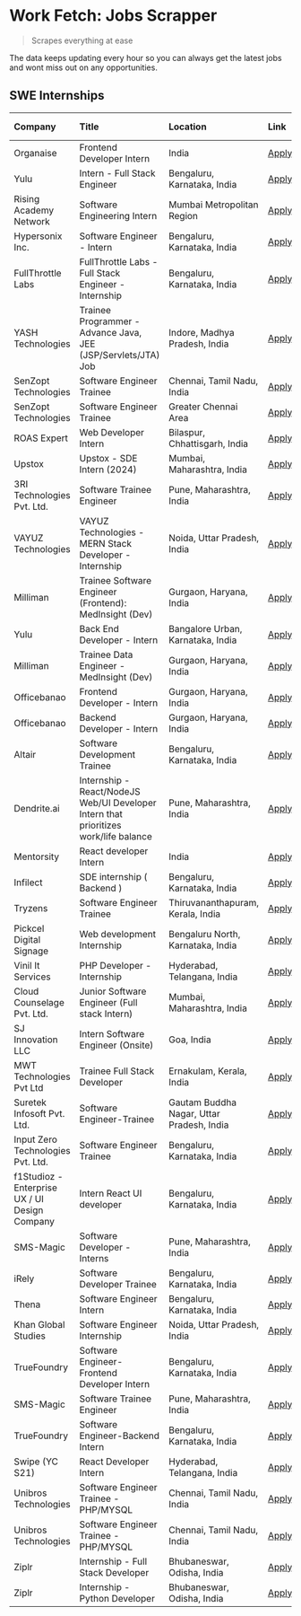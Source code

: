 # Work Fetch: Jobs Scrapper
> Scrapes everything at ease

The data keeps updating every hour so you can always get the latest jobs and wont miss out on any opportunities.

## SWE Internships
<!--START_SECTION:workfetch-->
| Company                                       | Title                                                                                | Location                                  | Link                                                                                                                                                                                                                                                                                               | Date Posted   |
|:----------------------------------------------|:-------------------------------------------------------------------------------------|:------------------------------------------|:---------------------------------------------------------------------------------------------------------------------------------------------------------------------------------------------------------------------------------------------------------------------------------------------------|:--------------|
| Organaise                                     | Frontend Developer Intern                                                            | India                                     | [Apply](https://in.linkedin.com/jobs/view/frontend-developer-intern-at-organaise-3831155726?refId=yHdlkhJ3ltipFKiO2GnX%2Fw%3D%3D&trackingId=PJ0p8V3aDssn6wGtn2yPag%3D%3D&position=22&pageNum=1&trk=public_jobs_jserp-result_search-card)                                                           | 2024-02-20    |
| Yulu                                          | Intern - Full Stack Engineer                                                         | Bengaluru, Karnataka, India               | [Apply](https://in.linkedin.com/jobs/view/intern-full-stack-engineer-at-yulu-3834466595?refId=DOGNbp7%2F%2FoWv4nJAv6tYoA%3D%3D&trackingId=6YQyY1%2Fp2yPxhaAff9BWhA%3D%3D&position=25&pageNum=0&trk=public_jobs_jserp-result_search-card)                                                           | 2024-02-19    |
| Rising Academy Network                        | Software Engineering Intern                                                          | Mumbai Metropolitan Region                | [Apply](https://in.linkedin.com/jobs/view/software-engineering-intern-at-rising-academy-network-3834483444?refId=yHdlkhJ3ltipFKiO2GnX%2Fw%3D%3D&trackingId=qfdCHOIXDolQjrdaXElbkw%3D%3D&position=18&pageNum=1&trk=public_jobs_jserp-result_search-card)                                            | 2024-02-19    |
| Hypersonix Inc.                               | Software Engineer - Intern                                                           | Bengaluru, Karnataka, India               | [Apply](https://in.linkedin.com/jobs/view/software-engineer-intern-at-hypersonix-inc-3833055982?refId=DOGNbp7%2F%2FoWv4nJAv6tYoA%3D%3D&trackingId=h8jeEvDSBCvHvEmIa0awTg%3D%3D&position=2&pageNum=0&trk=public_jobs_jserp-result_search-card)                                                      | 2024-02-18    |
| FullThrottle Labs                             | FullThrottle Labs - Full Stack Engineer - Internship                                 | Bengaluru, Karnataka, India               | [Apply](https://in.linkedin.com/jobs/view/fullthrottle-labs-full-stack-engineer-internship-at-fullthrottle-labs-3829636016?refId=yHdlkhJ3ltipFKiO2GnX%2Fw%3D%3D&trackingId=eJ2FV4rAygIt5GZQRp5TxA%3D%3D&position=21&pageNum=1&trk=public_jobs_jserp-result_search-card)                            | 2024-02-17    |
| YASH Technologies                             | Trainee Programmer - Advance Java, JEE (JSP/Servlets/JTA) Job                        | Indore, Madhya Pradesh, India             | [Apply](https://in.linkedin.com/jobs/view/trainee-programmer-advance-java-jee-jsp-servlets-jta-job-at-yash-technologies-3811759183?refId=yHdlkhJ3ltipFKiO2GnX%2Fw%3D%3D&trackingId=s771TysrNzdu4iLrupe%2BjA%3D%3D&position=13&pageNum=1&trk=public_jobs_jserp-result_search-card)                  | 2024-02-13    |
| SenZopt Technologies                          | Software Engineer Trainee                                                            | Chennai, Tamil Nadu, India                | [Apply](https://in.linkedin.com/jobs/view/software-engineer-trainee-at-senzopt-technologies-3827686880?refId=DOGNbp7%2F%2FoWv4nJAv6tYoA%3D%3D&trackingId=7DxZ9bYaEnIMLBdbOOjhDA%3D%3D&position=7&pageNum=0&trk=public_jobs_jserp-result_search-card)                                               | 2024-02-12    |
| SenZopt Technologies                          | Software Engineer Trainee                                                            | Greater Chennai Area                      | [Apply](https://in.linkedin.com/jobs/view/software-engineer-trainee-at-senzopt-technologies-3827688781?refId=DOGNbp7%2F%2FoWv4nJAv6tYoA%3D%3D&trackingId=S%2FK7RgBP4MsLU2XFlMyorA%3D%3D&position=8&pageNum=0&trk=public_jobs_jserp-result_search-card)                                             | 2024-02-12    |
| ROAS Expert                                   | Web Developer Intern                                                                 | Bilaspur, Chhattisgarh, India             | [Apply](https://in.linkedin.com/jobs/view/web-developer-intern-at-roas-expert-3828189292?refId=DOGNbp7%2F%2FoWv4nJAv6tYoA%3D%3D&trackingId=9RnYKZ8zrlOness48j4Njg%3D%3D&position=11&pageNum=0&trk=public_jobs_jserp-result_search-card)                                                            | 2024-02-12    |
| Upstox                                        | Upstox - SDE Intern (2024)                                                           | Mumbai, Maharashtra, India                | [Apply](https://in.linkedin.com/jobs/view/upstox-sde-intern-2024-at-upstox-3826556183?refId=DOGNbp7%2F%2FoWv4nJAv6tYoA%3D%3D&trackingId=1nqIu6ylIbt5yJEzOltD4A%3D%3D&position=21&pageNum=0&trk=public_jobs_jserp-result_search-card)                                                               | 2024-02-10    |
| 3RI Technologies Pvt. Ltd.                    | Software Trainee Engineer                                                            | Pune, Maharashtra, India                  | [Apply](https://in.linkedin.com/jobs/view/software-trainee-engineer-at-3ri-technologies-pvt-ltd-3826557054?refId=yHdlkhJ3ltipFKiO2GnX%2Fw%3D%3D&trackingId=ToaWm2H6KEGLopN8Ccr24g%3D%3D&position=9&pageNum=1&trk=public_jobs_jserp-result_search-card)                                             | 2024-02-10    |
| VAYUZ Technologies                            | VAYUZ Technologies - MERN Stack Developer - Internship                               | Noida, Uttar Pradesh, India               | [Apply](https://in.linkedin.com/jobs/view/vayuz-technologies-mern-stack-developer-internship-at-vayuz-technologies-3822619356?refId=yHdlkhJ3ltipFKiO2GnX%2Fw%3D%3D&trackingId=JACcReYb6KkNGsbkqfOZ%2Fw%3D%3D&position=11&pageNum=1&trk=public_jobs_jserp-result_search-card)                       | 2024-02-10    |
| Milliman                                      | Trainee Software Engineer (Frontend): MedInsight (Dev)                               | Gurgaon, Haryana, India                   | [Apply](https://in.linkedin.com/jobs/view/trainee-software-engineer-frontend-medinsight-dev-at-milliman-3792874280?refId=DOGNbp7%2F%2FoWv4nJAv6tYoA%3D%3D&trackingId=LfRLPZ1I3K6kyKEfesWmhw%3D%3D&position=4&pageNum=0&trk=public_jobs_jserp-result_search-card)                                   | 2024-02-09    |
| Yulu                                          | Back End Developer - Intern                                                          | Bangalore Urban, Karnataka, India         | [Apply](https://in.linkedin.com/jobs/view/back-end-developer-intern-at-yulu-3821682220?refId=DOGNbp7%2F%2FoWv4nJAv6tYoA%3D%3D&trackingId=5fLbmdd1BRn8WSRdRv2sVQ%3D%3D&position=13&pageNum=0&trk=public_jobs_jserp-result_search-card)                                                              | 2024-02-04    |
| Milliman                                      | Trainee Data Engineer - MedInsight (Dev)                                             | Gurgaon, Haryana, India                   | [Apply](https://in.linkedin.com/jobs/view/trainee-data-engineer-medinsight-dev-at-milliman-3789275187?refId=yHdlkhJ3ltipFKiO2GnX%2Fw%3D%3D&trackingId=JK2KuLMUZBHOAPJjEdkneQ%3D%3D&position=23&pageNum=1&trk=public_jobs_jserp-result_search-card)                                                 | 2024-02-01    |
| Officebanao                                   | Frontend Developer - Intern                                                          | Gurgaon, Haryana, India                   | [Apply](https://in.linkedin.com/jobs/view/frontend-developer-intern-at-officebanao-3822614063?refId=DOGNbp7%2F%2FoWv4nJAv6tYoA%3D%3D&trackingId=6Jx2RiK8xeggO8Sl%2BaYP%2Bg%3D%3D&position=6&pageNum=0&trk=public_jobs_jserp-result_search-card)                                                    | 2024-01-31    |
| Officebanao                                   | Backend Developer - Intern                                                           | Gurgaon, Haryana, India                   | [Apply](https://in.linkedin.com/jobs/view/backend-developer-intern-at-officebanao-3814263731?refId=DOGNbp7%2F%2FoWv4nJAv6tYoA%3D%3D&trackingId=rFwS5kUTlA39riQ9%2Bg0XBA%3D%3D&position=23&pageNum=0&trk=public_jobs_jserp-result_search-card)                                                      | 2024-01-31    |
| Altair                                        | Software Development Trainee                                                         | Bengaluru, Karnataka, India               | [Apply](https://in.linkedin.com/jobs/view/software-development-trainee-at-altair-3817606202?refId=yHdlkhJ3ltipFKiO2GnX%2Fw%3D%3D&trackingId=WRe2LUPH7OqA6byByOiDUg%3D%3D&position=1&pageNum=1&trk=public_jobs_jserp-result_search-card)                                                            | 2024-01-31    |
| Dendrite.ai                                   | Internship - React/NodeJS Web/UI Developer Intern that prioritizes work/life balance | Pune, Maharashtra, India                  | [Apply](https://in.linkedin.com/jobs/view/internship-react-nodejs-web-ui-developer-intern-that-prioritizes-work-life-balance-at-dendrite-ai-3818948068?refId=yHdlkhJ3ltipFKiO2GnX%2Fw%3D%3D&trackingId=RkxHb3SE9vLaU9DduDHpUg%3D%3D&position=5&pageNum=1&trk=public_jobs_jserp-result_search-card) | 2024-01-31    |
| Mentorsity                                    | React developer Intern                                                               | India                                     | [Apply](https://in.linkedin.com/jobs/view/react-developer-intern-at-mentorsity-3820308129?refId=yHdlkhJ3ltipFKiO2GnX%2Fw%3D%3D&trackingId=OGWTYQ10ydfZqIr6nj%2BAZQ%3D%3D&position=19&pageNum=1&trk=public_jobs_jserp-result_search-card)                                                           | 2024-01-31    |
| Infilect                                      | SDE internship ( Backend )                                                           | Bengaluru, Karnataka, India               | [Apply](https://in.linkedin.com/jobs/view/sde-internship-backend-at-infilect-3815120558?refId=DOGNbp7%2F%2FoWv4nJAv6tYoA%3D%3D&trackingId=CBqskx%2Fi6SWg7r9CeJ15bQ%3D%3D&position=22&pageNum=0&trk=public_jobs_jserp-result_search-card)                                                           | 2024-01-25    |
| Tryzens                                       | Software Engineer Trainee                                                            | Thiruvananthapuram, Kerala, India         | [Apply](https://in.linkedin.com/jobs/view/software-engineer-trainee-at-tryzens-3809363491?refId=DOGNbp7%2F%2FoWv4nJAv6tYoA%3D%3D&trackingId=jXr8B5jtvF8lNrhNwvzk0Q%3D%3D&position=12&pageNum=0&trk=public_jobs_jserp-result_search-card)                                                           | 2024-01-18    |
| Pickcel Digital Signage                       | Web development Internship                                                           | Bengaluru North, Karnataka, India         | [Apply](https://in.linkedin.com/jobs/view/web-development-internship-at-pickcel-digital-signage-3826062393?refId=yHdlkhJ3ltipFKiO2GnX%2Fw%3D%3D&trackingId=3zcDpRjP6rJWHv%2BfRHbd1Q%3D%3D&position=17&pageNum=1&trk=public_jobs_jserp-result_search-card)                                          | 2024-01-15    |
| Vinil It Services                             | PHP Developer - Internship                                                           | Hyderabad, Telangana, India               | [Apply](https://in.linkedin.com/jobs/view/php-developer-internship-at-vinil-it-services-3802010061?refId=yHdlkhJ3ltipFKiO2GnX%2Fw%3D%3D&trackingId=hGqxxfucuGB7FI8YgqK1iQ%3D%3D&position=25&pageNum=1&trk=public_jobs_jserp-result_search-card)                                                    | 2024-01-14    |
| Cloud Counselage Pvt. Ltd.                    | Junior Software Engineer (Full stack Intern)                                         | Mumbai, Maharashtra, India                | [Apply](https://in.linkedin.com/jobs/view/junior-software-engineer-full-stack-intern-at-cloud-counselage-pvt-ltd-3803132814?refId=DOGNbp7%2F%2FoWv4nJAv6tYoA%3D%3D&trackingId=%2B7E70rPWT%2F0U%2Fj79%2BmnS5A%3D%3D&position=20&pageNum=0&trk=public_jobs_jserp-result_search-card)                 | 2024-01-11    |
| SJ Innovation LLC                             | Intern Software Engineer (Onsite)                                                    | Goa, India                                | [Apply](https://in.linkedin.com/jobs/view/intern-software-engineer-onsite-at-sj-innovation-llc-3799959011?refId=yHdlkhJ3ltipFKiO2GnX%2Fw%3D%3D&trackingId=X4gm6waU5r5PTgWC8bgxSw%3D%3D&position=8&pageNum=1&trk=public_jobs_jserp-result_search-card)                                              | 2024-01-11    |
| MWT Technologies Pvt Ltd                      | Trainee Full Stack Developer                                                         | Ernakulam, Kerala, India                  | [Apply](https://in.linkedin.com/jobs/view/trainee-full-stack-developer-at-mwt-technologies-pvt-ltd-3800921715?refId=DOGNbp7%2F%2FoWv4nJAv6tYoA%3D%3D&trackingId=s4ts01GCOi06gwGCtCk6sw%3D%3D&position=3&pageNum=0&trk=public_jobs_jserp-result_search-card)                                        | 2024-01-09    |
| Suretek Infosoft Pvt. Ltd.                    | Software Engineer-Trainee                                                            | Gautam Buddha Nagar, Uttar Pradesh, India | [Apply](https://in.linkedin.com/jobs/view/software-engineer-trainee-at-suretek-infosoft-pvt-ltd-3800934643?refId=DOGNbp7%2F%2FoWv4nJAv6tYoA%3D%3D&trackingId=%2FHvW6PuCOuMg82c%2Fv8bGIg%3D%3D&position=18&pageNum=0&trk=public_jobs_jserp-result_search-card)                                      | 2024-01-09    |
| Input Zero Technologies Pvt. Ltd.             | Software Engineer Trainee                                                            | Bengaluru, Karnataka, India               | [Apply](https://in.linkedin.com/jobs/view/software-engineer-trainee-at-input-zero-technologies-pvt-ltd-3800927643?refId=yHdlkhJ3ltipFKiO2GnX%2Fw%3D%3D&trackingId=5Xk%2FP8gomXbFjuJI60mEiA%3D%3D&position=3&pageNum=1&trk=public_jobs_jserp-result_search-card)                                    | 2024-01-09    |
| f1Studioz - Enterprise UX / UI Design Company | Intern React UI developer                                                            | Bengaluru, Karnataka, India               | [Apply](https://in.linkedin.com/jobs/view/intern-react-ui-developer-at-f1studioz-enterprise-ux-ui-design-company-3796354738?refId=DOGNbp7%2F%2FoWv4nJAv6tYoA%3D%3D&trackingId=ruqaU8M7ajmYb390ujamIA%3D%3D&position=5&pageNum=0&trk=public_jobs_jserp-result_search-card)                          | 2024-01-08    |
| SMS-Magic                                     | Software Developer -Interns                                                          | Pune, Maharashtra, India                  | [Apply](https://in.linkedin.com/jobs/view/software-developer-interns-at-sms-magic-3799485343?refId=yHdlkhJ3ltipFKiO2GnX%2Fw%3D%3D&trackingId=Q2KOZfLdkQZ6E6%2BiAkOp3A%3D%3D&position=6&pageNum=1&trk=public_jobs_jserp-result_search-card)                                                         | 2024-01-05    |
| iRely                                         | Software Developer Trainee                                                           | Bengaluru, Karnataka, India               | [Apply](https://in.linkedin.com/jobs/view/software-developer-trainee-at-irely-3801577534?refId=DOGNbp7%2F%2FoWv4nJAv6tYoA%3D%3D&trackingId=UzJMIU%2BSeAVF1JVUb4GuOw%3D%3D&position=10&pageNum=0&trk=public_jobs_jserp-result_search-card)                                                          | 2023-12-22    |
| Thena                                         | Software Engineer Intern                                                             | Bengaluru, Karnataka, India               | [Apply](https://in.linkedin.com/jobs/view/software-engineer-intern-at-thena-3778731751?refId=DOGNbp7%2F%2FoWv4nJAv6tYoA%3D%3D&trackingId=x%2BNzUSJt3VdFpp2q7ZwJSg%3D%3D&position=15&pageNum=0&trk=public_jobs_jserp-result_search-card)                                                            | 2023-12-05    |
| Khan Global Studies                           | Software Engineer Internship                                                         | Noida, Uttar Pradesh, India               | [Apply](https://in.linkedin.com/jobs/view/software-engineer-internship-at-khan-global-studies-3766942197?refId=yHdlkhJ3ltipFKiO2GnX%2Fw%3D%3D&trackingId=LXfj%2F3DP3gHFBUWDARtMYA%3D%3D&position=14&pageNum=1&trk=public_jobs_jserp-result_search-card)                                            | 2023-11-27    |
| TrueFoundry                                   | Software Engineer- Frontend Developer Intern                                         | Bengaluru, Karnataka, India               | [Apply](https://in.linkedin.com/jobs/view/software-engineer-frontend-developer-intern-at-truefoundry-3790095058?refId=DOGNbp7%2F%2FoWv4nJAv6tYoA%3D%3D&trackingId=VKuDiEjGGy%2B%2F6juAtl5j6w%3D%3D&position=14&pageNum=0&trk=public_jobs_jserp-result_search-card)                                 | 2023-11-24    |
| SMS-Magic                                     | Software Trainee Engineer                                                            | Pune, Maharashtra, India                  | [Apply](https://in.linkedin.com/jobs/view/software-trainee-engineer-at-sms-magic-3761409781?refId=yHdlkhJ3ltipFKiO2GnX%2Fw%3D%3D&trackingId=5Nv1tyfSbPkYutshXprl%2Fg%3D%3D&position=2&pageNum=1&trk=public_jobs_jserp-result_search-card)                                                          | 2023-11-16    |
| TrueFoundry                                   | Software Engineer-Backend Intern                                                     | Bengaluru, Karnataka, India               | [Apply](https://in.linkedin.com/jobs/view/software-engineer-backend-intern-at-truefoundry-3779508170?refId=yHdlkhJ3ltipFKiO2GnX%2Fw%3D%3D&trackingId=rj0ZAIHVeS%2Bq0UN%2FB9KQaA%3D%3D&position=4&pageNum=1&trk=public_jobs_jserp-result_search-card)                                               | 2023-11-10    |
| Swipe (YC S21)                                | React Developer Intern                                                               | Hyderabad, Telangana, India               | [Apply](https://in.linkedin.com/jobs/view/react-developer-intern-at-swipe-yc-s21-3737600089?refId=DOGNbp7%2F%2FoWv4nJAv6tYoA%3D%3D&trackingId=PKyQ7RxLqXKd3zo3MbeIbA%3D%3D&position=17&pageNum=0&trk=public_jobs_jserp-result_search-card)                                                         | 2023-10-13    |
| Unibros Technologies                          | Software Engineer Trainee - PHP/MYSQL                                                | Chennai, Tamil Nadu, India                | [Apply](https://in.linkedin.com/jobs/view/software-engineer-trainee-php-mysql-at-unibros-technologies-3656599241?refId=DOGNbp7%2F%2FoWv4nJAv6tYoA%3D%3D&trackingId=9200%2FSe6u9JtwS%2F6BpfJjg%3D%3D&position=16&pageNum=0&trk=public_jobs_jserp-result_search-card)                                | 2023-06-12    |
| Unibros Technologies                          | Software Engineer Trainee - PHP/MYSQL                                                | Chennai, Tamil Nadu, India                | [Apply](https://in.linkedin.com/jobs/view/software-engineer-trainee-php-mysql-at-unibros-technologies-3656599241?refId=yHdlkhJ3ltipFKiO2GnX%2Fw%3D%3D&trackingId=%2BrvxUyeU1KFPZp7uVejWNg%3D%3D&position=7&pageNum=1&trk=public_jobs_jserp-result_search-card)                                     | 2023-06-12    |
| Ziplr                                         | Internship - Full Stack Developer                                                    | Bhubaneswar, Odisha, India                | [Apply](https://in.linkedin.com/jobs/view/internship-full-stack-developer-at-ziplr-3645675705?refId=yHdlkhJ3ltipFKiO2GnX%2Fw%3D%3D&trackingId=HYBBjDFjD2w8Oc4MWgCPVg%3D%3D&position=12&pageNum=1&trk=public_jobs_jserp-result_search-card)                                                         | 2023-06-02    |
| Ziplr                                         | Internship - Python Developer                                                        | Bhubaneswar, Odisha, India                | [Apply](https://in.linkedin.com/jobs/view/internship-python-developer-at-ziplr-3645677592?refId=yHdlkhJ3ltipFKiO2GnX%2Fw%3D%3D&trackingId=MgRlyufyhOiG9cYgdvTcww%3D%3D&position=15&pageNum=1&trk=public_jobs_jserp-result_search-card)                                                             | 2023-06-02    |
<!--END_SECTION:workfetch-->
